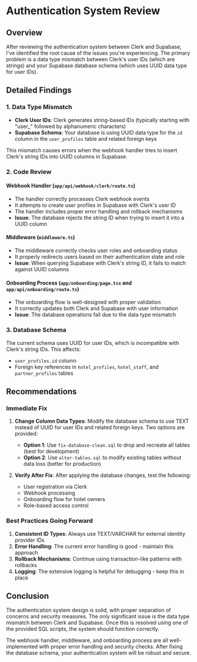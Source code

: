 # Authentication System Review

## Overview

After reviewing the authentication system between Clerk and Supabase, I've identified the root cause of the issues you're experiencing. The primary problem is a data type mismatch between Clerk's user IDs (which are strings) and your Supabase database schema (which uses UUID data type for user IDs).

## Detailed Findings

### 1. Data Type Mismatch

- **Clerk User IDs**: Clerk generates string-based IDs (typically starting with "user_" followed by alphanumeric characters)
- **Supabase Schema**: Your database is using UUID data type for the `id` column in the `user_profiles` table and related foreign keys

This mismatch causes errors when the webhook handler tries to insert Clerk's string IDs into UUID columns in Supabase.

### 2. Code Review

#### Webhook Handler (`app/api/webhook/clerk/route.ts`)
- The handler correctly processes Clerk webhook events
- It attempts to create user profiles in Supabase with Clerk's user ID
- The handler includes proper error handling and rollback mechanisms
- **Issue**: The database rejects the string ID when trying to insert it into a UUID column

#### Middleware (`middleware.ts`)
- The middleware correctly checks user roles and onboarding status
- It properly redirects users based on their authentication state and role
- **Issue**: When querying Supabase with Clerk's string ID, it fails to match against UUID columns

#### Onboarding Process (`app/onboarding/page.tsx` and `app/api/onboarding/route.ts`)
- The onboarding flow is well-designed with proper validation
- It correctly updates both Clerk and Supabase with user information
- **Issue**: The database operations fail due to the data type mismatch

### 3. Database Schema

The current schema uses UUID for user IDs, which is incompatible with Clerk's string IDs. This affects:
- `user_profiles.id` column
- Foreign key references in `hotel_profiles`, `hotel_staff`, and `partner_profiles` tables

## Recommendations

### Immediate Fix

1. **Change Column Data Types**: Modify the database schema to use TEXT instead of UUID for user IDs and related foreign keys. Two options are provided:
   - **Option 1**: Use `fix-database-clean.sql` to drop and recreate all tables (best for development)
   - **Option 2**: Use `alter-tables.sql` to modify existing tables without data loss (better for production)

2. **Verify After Fix**: After applying the database changes, test the following:
   - User registration via Clerk
   - Webhook processing
   - Onboarding flow for hotel owners
   - Role-based access control

### Best Practices Going Forward

1. **Consistent ID Types**: Always use TEXT/VARCHAR for external identity provider IDs
2. **Error Handling**: The current error handling is good - maintain this approach
3. **Rollback Mechanisms**: Continue using transaction-like patterns with rollbacks
4. **Logging**: The extensive logging is helpful for debugging - keep this in place

## Conclusion

The authentication system design is solid, with proper separation of concerns and security measures. The only significant issue is the data type mismatch between Clerk and Supabase. Once this is resolved using one of the provided SQL scripts, the system should function correctly.

The webhook handler, middleware, and onboarding process are all well-implemented with proper error handling and security checks. After fixing the database schema, your authentication system will be robust and secure. 